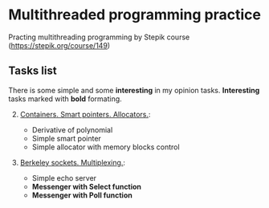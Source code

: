 # Multithreaded programming practice

Practing multithreading programming by Stepik course (https://stepik.org/course/149)

## Tasks list

There is some simple and some **interesting** in my opinion tasks. **Interesting** tasks marked with **bold** formating.

2. [Containers. Smart pointers. Allocators.](/2_Containers_Smart-pointers_Allocators):
    * Derivative of polynomial
    * Simple smart pointer
    * Simple allocator with memory blocks control

3. [Berkeley sockets. Multiplexing.](/3_Berkeley-sockets_Multiplexing):
    * Simple echo server
    * **Messenger with Select function**
    * **Messenger with Poll function**
